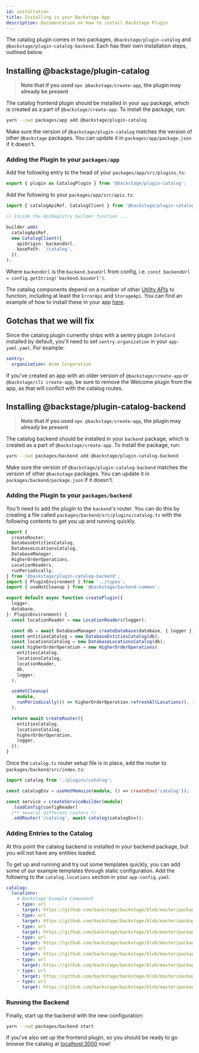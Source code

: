 ```yaml
---
id: installation
title: Installing in your Backstage App
description: Documentation on How to install Backstage Plugin
---
```


The catalog plugin comes in two packages, `@backstage/plugin-catalog` and
`@backstage/plugin-catalog-backend`. Each has their own installation steps,
outlined below.

## Installing @backstage/plugin-catalog

> **Note that if you used `npx @backstage/create-app`, the plugin may already be
> present**

The catalog frontend plugin should be installed in your `app` package, which is
created as a part of `@backstage/create-app`. To install the package, run:

```bash
yarn --cwd packages/app add @backstage/plugin-catalog
```

Make sure the version of `@backstage/plugin-catalog` matches the version of
other `@backstage` packages. You can update it in `packages/app/package.json` if
it doesn't.

### Adding the Plugin to your `packages/app`

Add the following entry to the head of your `packages/app/src/plugins.ts`:

```ts
export { plugin as CatalogPlugin } from '@backstage/plugin-catalog';
```

Add the following to your `packages/app/src/apis.ts`:

```ts
import { catalogApiRef, CatalogClient } from '@backstage/plugin-catalog';

// Inside the ApiRegistry builder function ...

builder.add(
  catalogApiRef,
  new CatalogClient({
    apiOrigin: backendUrl,
    basePath: '/catalog',
  }),
);
```

Where `backendUrl` is the `backend.baseUrl` from config, i.e.
`const backendUrl = config.getString('backend.baseUrl')`.

The catalog components depend on a number of other
[Utility APIs](../../api/utility-apis.md) to function, including at least the
`ErrorApi` and `StorageApi`. You can find an example of how to install these in
your app
[here](https://github.com/backstage/backstage/blob/61c3a7e5b750dc7c059ef16b188594d31b2c04c2/packages/app/src/apis.ts#L80).

## Gotchas that we will fix

Since the catalog plugin currently ships with a sentry plugin `InfoCard`
installed by default, you'll need to set `sentry.organization` in your
`app-yaml.yaml`. For example:

```yaml
sentry:
  organization: Acme Corporation
```

If you've created an app with an older version of `@backstage/create-app` or
`@backstage/cli create-app`, be sure to remove the Welcome plugin from the app,
as that will conflict with the catalog routes.

## Installing @backstage/plugin-catalog-backend

> **Note that if you used `npx @backstage/create-app`, the plugin may already be
> present**

The catalog backend should be installed in your `backend` package, which is
created as a part of `@backstage/create-app`. To install the package, run:

```bash
yarn --cwd packages/backend add @backstage/plugin-catalog-backend
```

Make sure the version of `@backstage/plugin-catalog-backend` matches the version
of other `@backstage` packages. You can update it in
`packages/backend/package.json` if it doesn't.

### Adding the Plugin to your `packages/backend`

You'll need to add the plugin to the `backend`'s router. You can do this by
creating a file called `packages/backend/src/plugins/catalog.ts` with the
following contents to get you up and running quickly.

```ts
import {
  createRouter,
  DatabaseEntitiesCatalog,
  DatabaseLocationsCatalog,
  DatabaseManager,
  HigherOrderOperations,
  LocationReaders,
  runPeriodically,
} from '@backstage/plugin-catalog-backend';
import { PluginEnvironment } from '../types';
import { useHotCleanup } from '@backstage/backend-common';

export default async function createPlugin({
  logger,
  database,
}: PluginEnvironment) {
  const locationReader = new LocationReaders(logger);

  const db = await DatabaseManager.createDatabase(database, { logger });
  const entitiesCatalog = new DatabaseEntitiesCatalog(db);
  const locationsCatalog = new DatabaseLocationsCatalog(db);
  const higherOrderOperation = new HigherOrderOperations(
    entitiesCatalog,
    locationsCatalog,
    locationReader,
    db,
    logger,
  );

  useHotCleanup(
    module,
    runPeriodically(() => higherOrderOperation.refreshAllLocations(), 10000),
  );

  return await createRouter({
    entitiesCatalog,
    locationsCatalog,
    higherOrderOperation,
    logger,
  });
}
```

Once the `catalog.ts` router setup file is in place, add the router to
`packages/backend/src/index.ts`:

```ts
import catalog from './plugins/catalog';

const catalogEnv = useHotMemoize(module, () => createEnv('catalog'));

const service = createServiceBuilder(module)
  .loadConfig(configReader)
  /** several different routers */
  .addRouter('/catalog', await catalog(catalogEnv));
```

### Adding Entries to the Catalog

At this point the catalog backend is installed in your backend package, but you
will not have any entities loaded.

To get up and running and try out some templates quickly, you can add some of
our example templates through static configuration. Add the following to the
`catalog.locations` section in your `app-config.yaml`:

```yaml
catalog:
  locations:
    # Backstage Example Component
    - type: url
      target: https://github.com/backstage/backstage/blob/master/packages/catalog-model/examples/artist-lookup-component.yaml
    - type: url
      target: https://github.com/backstage/backstage/blob/master/packages/catalog-model/examples/playback-order-component.yaml
    - type: url
      target: https://github.com/backstage/backstage/blob/master/packages/catalog-model/examples/podcast-api-component.yaml
    - type: url
      target: https://github.com/backstage/backstage/blob/master/packages/catalog-model/examples/queue-proxy-component.yaml
    - type: url
      target: https://github.com/backstage/backstage/blob/master/packages/catalog-model/examples/searcher-component.yaml
    - type: url
      target: https://github.com/backstage/backstage/blob/master/packages/catalog-model/examples/playback-lib-component.yaml
    - type: url
      target: https://github.com/backstage/backstage/blob/master/packages/catalog-model/examples/www-artist-component.yaml
    - type: url
      target: https://github.com/backstage/backstage/blob/master/packages/catalog-model/examples/shuffle-api-component.yaml
```

### Running the Backend

Finally, start up the backend with the new configuration:

```bash
yarn --cwd packages/backend start
```

If you've also set up the frontend plugin, so you should be ready to go browse
the catalog at [localhost:3000](http://localhost:3000) now!
